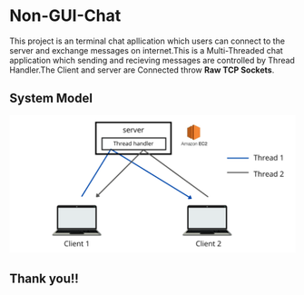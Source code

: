 # Non-GUI-Chat 
  This project is an terminal chat apllication which users can connect to the server and exchange messages on internet.This is  a Multi-Threaded chat application which sending and recieving messages are controlled by Thread Handler.The Client and server are Connected throw **Raw TCP Sockets**.

## System Model
![System-Design](https://github.com/sambathkumar02/Non-GUI-Chat/blob/master/System-Design.png)

## Thank you!!
